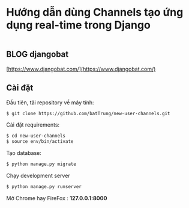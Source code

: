 # Hướng dẫn dùng Channels tạo ứng dụng real-time trong Django

<a target="_blank" href="https://www.djangobat.com/blog/huong-dan-dung-channels-tao-ung-dung-real-time-trong-django/"><img src="https://www.djangobat.com/media/posts/2019/04/23/channels.jpg" alt="" /></a>


## BLOG djangobat

[https://www.djangobat.com/](https://www.djangobat.com/)

## Cài đặt

Đầu tiên, tải repository về máy tính:

```bash
$ git clone https://github.com/batTrung/new-user-channels.git
```

Cài đặt requirements:

```bash
$ cd new-user-channels
$ source env/bin/activate 
```

Tạo database:

```bash
$ python manage.py migrate
```
Chạy development server

```bash
$ python manage.py runserver
```

Mở Chrome hay FireFox : **127.0.0.1:8000**





